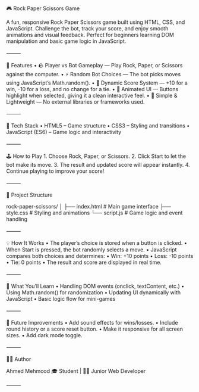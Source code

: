 🎮 Rock Paper Scissors Game

A fun, responsive Rock Paper Scissors game built using HTML, CSS, and JavaScript.
Challenge the bot, track your score, and enjoy smooth animations and visual feedback.
Perfect for beginners learning DOM manipulation and basic game logic in JavaScript.

⸻

🚀 Features
	•	🪨 Player vs Bot Gameplay — Play Rock, Paper, or Scissors against the computer.
	•	⚡ Random Bot Choices — The bot picks moves using JavaScript’s Math.random().
	•	🧠 Dynamic Score System — +10 for a win, -10 for a loss, and no change for a tie.
	•	🎨 Animated UI — Buttons highlight when selected, giving it a clean interactive feel.
	•	🧩 Simple & Lightweight — No external libraries or frameworks used.

⸻

🧱 Tech Stack
	•	HTML5 – Game structure
	•	CSS3 – Styling and transitions
	•	JavaScript (ES6) – Game logic and interactivity

⸻

🕹️ How to Play
	1.	Choose Rock, Paper, or Scissors.
	2.	Click Start to let the bot make its move.
	3.	The result and updated score will appear instantly.
	4.	Continue playing to improve your score!

⸻

📂 Project Structure

rock-paper-scissors/
│
├── index.html         # Main game interface
├── style.css          # Styling and animations
└── script.js          # Game logic and event handling


⸻

💡 How It Works
	•	The player’s choice is stored when a button is clicked.
	•	When Start is pressed, the bot randomly selects a move.
	•	JavaScript compares both choices and determines:
	•	Win: +10 points
	•	Loss: -10 points
	•	Tie: 0 points
	•	The result and score are displayed in real time.

⸻

🧠 What You’ll Learn
	•	Handling DOM events (onclick, textContent, etc.)
	•	Using Math.random() for randomization
	•	Updating UI dynamically with JavaScript
	•	Basic logic flow for mini-games

⸻

🧩 Future Improvements
	•	Add sound effects for wins/losses.
	•	Include round history or a score reset button.
	•	Make it responsive for all screen sizes.
	•	Add dark mode toggle.

⸻

🧑‍💻 Author

Ahmed Mehmood
🎓 Student | 👨‍💻 Junior Web Developer

⸻
